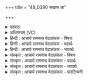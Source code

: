 +++
title = "49_0390 सखाय आ"

+++
<details><summary>पदपाठः</summary>

स꣡खा꣢꣯यः। स। खा꣣यः। आ꣢। शि꣣षामहे। ब्र꣡ह्म꣢꣯। इ꣡न्द्रा꣢꣯य। व꣣ज्रि꣡णे꣢। स्तु꣣षे। उ꣣। सु꣢। वः꣣। नृ꣡त꣢꣯माय। धृ꣣ष्ण꣡वे꣢। ३९०।
</details>

<details><summary>अधिमन्त्रम् (VC)</summary>

- इन्द्रः
- विश्वमना वैयश्वः
- उष्णिक्
- ऋषभः
- ऐन्द्रं काण्डम्
</details>

<details><summary>हिन्दी : आचार्य रामनाथ वेदालंकार - विषयः</summary>

अगले मन्त्र में परमात्मा को स्तोत्र अर्पित करने के लिए सखाओं को बुलाया जा रहा है।
</details>

<details><summary>हिन्दी : आचार्य रामनाथ वेदालंकार - पदार्थः</summary>

पदार्थान्वयभाषाः -  हे (सखायः) मित्रो ! आओ, हम-तुम मिलकर (वज्रिणे) दुष्टों वा दुष्टवृत्तियों के प्रति दण्डधारी (इन्द्राय) जगत् के शासक परमात्मा के लिए (ब्रह्म) स्तोत्र को (आ शिषामहे) इच्छापूर्वक समर्पित करें। आगे प्रत्यक्ष स्तुति है—हे परमात्मन् ! (नृतमाय) वरिष्ठ नेता, (धृष्णवे) पापों को धर्षण करनेवाले, (वः) आपके लिए (सु स्तुषे उ) मैं भली-भाँति स्तुति करता हूँ ॥१०॥
</details>

<details><summary>हिन्दी : आचार्य रामनाथ वेदालंकार - भावार्थः</summary>

भावार्थभाषाः -  सब मनुष्यों को चाहिए कि परस्पर मिलकर सार्वजनिक रूप से राजराजेश्वर परमात्मा के लिए उसके महिमागानसम्बन्धी स्तुतिगीत गायें ॥१०॥ इस दशति में इन्द्र जगदीश्वर के महिमागानपूर्वक उसके प्रति स्तोत्र अर्पित करने की प्रेरणा होने से इस दशति के विषय की पूर्व दशति के विषय के साथ संगति है ॥ चतुर्थ प्रपाठक में द्वितीय अर्ध की पाँचवीं दशति समाप्त ॥ यह चतुर्थ प्रपाठक समाप्त हुआ ॥ चतुर्थ अध्याय में चतुर्थ खण्ड समाप्त ॥
</details>

<details><summary>संस्कृत : आचार्य रामनाथ वेदालंकार - विषयः</summary>

अथ परमात्मने स्तोत्रमर्पयितुं सखीनाह्वयति।
</details>

<details><summary>संस्कृत : आचार्य रामनाथ वेदालंकार - पदार्थः</summary>

पदार्थान्वयभाषाः -  हे (सखायः) सुहृदः ! आगच्छत, यूयं वयं च संभूय (वज्रिणे) दुष्टेषु दुष्टवृत्तिषु वा दण्डधराय (इन्द्राय) जगच्छासकाय परमात्मने (ब्रह्म२) स्तोत्रम् (आशिषामहे) इच्छेम, समर्पयेमेत्यर्थः। आङः शासु इच्छायाम् इति धातोर्लेटि रूपम्। धातोरुपधाया इकारादेशश्छान्दसः। अथ प्रत्यक्षस्तुतिः—हे परमात्मन् ! (नृतमाय) नेतृतमाय, (धृष्णवे) पापानां धर्षणशीलाय (वः) तुभ्यम् (सु स्तुषे उ) सम्यक् स्तौमि खलु। स्तुषे इति स्तौतेर्लेटि उत्तमैकवचने रूपम्, मध्ये ‘सिब्बहुलं लेटि। अ० ३।१।३४’ इति सिबागमः। संहितायाम् ‘ऊ’ इत्यत्र ‘इकः सुञि। अ० ६।३।१३४’ इति दीर्घः। ‘सुञः। अ० ८।३।१०७’ इति सोः षत्वम् ॥१०॥
</details>

<details><summary>संस्कृत : आचार्य रामनाथ वेदालंकार - भावार्थः</summary>

भावार्थभाषाः -  सर्वैः सखिभिः परस्परं संभूय सार्वजनिकरूपेण राजराजेश्वराय परमात्मने तन्महिमगानपराणि स्तुतिगीतानि गेयानि ॥१०॥ अत्रेन्द्रस्य जगदीश्वरस्य महिमगानपूर्वकं तं प्रति स्तोत्रमर्पयितुं प्रेरणादेतद्दशत्यर्थस्य पूर्वदशत्यर्थेन सह संगतिरस्ति ॥ इति चतुर्थे प्रपाठके द्वितीयार्द्धे पञ्चमी दशतिः ॥ समाप्तश्चायं चतुर्थः प्रपाठकः ॥ इति चतुर्थेऽध्याये चतुर्थः खण्डः ॥
</details>

<details><summary>संस्कृत : आचार्य रामनाथ वेदालंकार - पादटिप्पनी</summary>

टिप्पणी:   १. ऋ० ८।२४।१ ‘शिषामहि’ इति पाठः। अथ० १८।१।३७, ऋषिः अथर्वा। २. ब्रह्म अन्नं हविः स्तोत्रं वा—इति भ०।
</details>